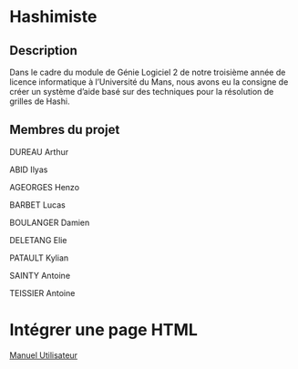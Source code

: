 # Hashimiste

## Description
Dans le cadre du module de Génie Logiciel 2 de notre troisième année de licence informatique à l’Université du Mans, nous avons eu la consigne de créer un système d’aide basé sur des techniques pour la résolution de grilles de Hashi.

## Membres du projet
DUREAU Arthur

ABID Ilyas

AGEORGES Henzo

BARBET Lucas

BOULANGER Damien

DELETANG Elie

PATAULT Kylian

SAINTY Antoine

TEISSIER Antoine


# Intégrer une page HTML

[Manuel Utilisateur](file:///Users/maisondeletang/IdeaProjects/Hashimiste/Manuel%20utilisateur/Manuel%20Utilisateur%20de%20Hashimiste%2013fc0363cd6a4d0e9f4e912ecabb2249.html)

